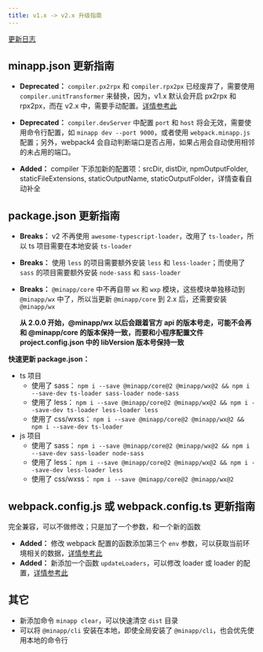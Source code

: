 ```yaml
---
title: v1.x -> v2.x 升级指南
---
```


[更新日志](https://github.com/qiu8310/minapp/blob/master/CHANGELOG.md)

## minapp.json 更新指南

* **Deprecated：** `compiler.px2rpx` 和 `compiler.rpx2px` 已经废弃了，需要使用 `compiler.unitTransformer` 来替换，因为，v1.x 默认会开启 px2rpx 和 rpx2px，而在 v2.x 中，需要手动配置。[详情参考此](https://qiu8310.github.io/minapp/docs/doc-about-style.html)

* **Deprecated：** `compiler.devServer` 中配置 `port` 和 `host` 将会无效，需要使用命令行配置，如 `minapp dev --port 9000`，或者使用 `webpack.minapp.js` 配置；另外，webpack4 会自动判断端口是否占用，如果占用会自动使用相邻的未占用的端口。

* **Added：** compiler 下添加新的配置项：srcDir, distDir, npmOutputFolder, staticFileExtensions, staticOutputName, staticOutputFolder，详情查看自动补全

## package.json 更新指南

* **Breaks：** v2 不再使用 `awesome-typescript-loader`，改用了 `ts-loader`，所以 ts 项目需要在本地安装 `ts-loader`
* **Breaks：** 使用 `less` 的项目需要额外安装 `less` 和 `less-loader`；而使用了 `sass` 的项目需要额外安装 `node-sass` 和 `sass-loader`
* **Breaks：** `@minapp/core` 中不再自带 `wx` 和 `wxp` 模块，这些模块单独移动到 `@minapp/wx` 中了，所以当更新 `@minapp/core` 到 2.x 后，还需要安装 `@minapp/wx`

  **从 2.0.0 开始，@minapp/wx 以后会跟着官方 api 的版本号走，可能不会再和 @minapp/core 的版本保持一致，而要和小程序配置文件 project.config.json 中的 libVersion 版本号保持一致**

**快速更新 package.json：**

- ts 项目
  - 使用了 sass：     `npm i --save @minapp/core@2 @minapp/wx@2 && npm i --save-dev ts-loader sass-loader node-sass`
  - 使用了 less：     `npm i --save @minapp/core@2 @minapp/wx@2 && npm i --save-dev ts-loader less-loader less`
  - 使用了 css/wxss： `npm i --save @minapp/core@2 @minapp/wx@2 && npm i --save-dev ts-loader`
- js 项目
  - 使用了 sass：     `npm i --save @minapp/core@2 @minapp/wx@2 && npm i --save-dev sass-loader node-sass`
  - 使用了 less：     `npm i --save @minapp/core@2 @minapp/wx@2 && npm i --save-dev less-loader less`
  - 使用了 css/wxss： `npm i --save @minapp/core@2 @minapp/wx@2`


## webpack.config.js 或 webpack.config.ts 更新指南

完全兼容，可以不做修改；只是加了一个参数，和一个新的函数

* **Added：** 修改 webpack 配置的函数添加第三个 `env` 参数，可以获取当前环境相关的数据，[详情参考此](https://qiu8310.github.io/minapp/docs/doc-custom-webpack.html)
* **Added：** 新添加一个函数 `updateLoaders`，可以修改 loader 或 loader 的配置，[详情参考此](https://qiu8310.github.io/minapp/docs/doc-custom-webpack.html#minapp-v2-loader-loader)


## 其它

* 新添加命令 `minapp clear`，可以快速清空 `dist` 目录
* 可以将 `@minapp/cli` 安装在本地，即使全局安装了 `@minapp/cli`，也会优先使用本地的命令行
